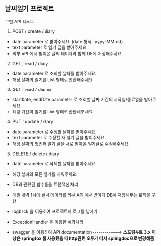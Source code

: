 ## 날씨일기 프로젝트

구현 API 리스트
1. POST / create / diary
- date parameter 로 받아주세요. (date 형식 : yyyy-MM-dd)
- text parameter 로 일기 글을 받아주세요.
- 외부 API 에서 받아온 날씨 데이터와 함께 DB에 저장해주세요.

2. GET / read / diary
- date parameter 로 조회할 날짜를 받아주세요.
- 해당 날짜의 일기를 List 형태로 반환해주세요.

3. GET / read / diaries
- startDate, endDate parameter 로 조회할 날짜 기간의 시작일/종료일을 받아주세요.
- 해당 기간의 일기를 List 형태로 반환해주세요.

4. PUT / update / diary
- date parameter 로 수정할 날짜를 받아주세요.
- text parameter 로 수정할 새 일기 글을 받아주세요.
- 해당 날짜의 첫번째 일기 글을 새로 받아온 일기글로 수정해주세요.

5. DELETE / delete / diary
- date parameter 로 삭제할 날짜를 받아주세요.
- 해당 날짜의 모든 일기를 지워주세요.


- DB와 관련된 함수들을 트랜잭션 처리 

- 매일 새벽 1시에 날씨 데이터를 외부 API 에서 받아다 DB에 저장해두는 로직을 구현

- logback 을 이용하여 프로젝트에 로그를 남기기

- ExceptionHandler 을 이용한 예외처리

- swagger 을 이용하여 API documentation  ------------> <b>스프링부트 3.x 이상은 springfox 를 사용했을 때 http관련 오류가 떠서 springdoc으로 변경해줌</b> 
